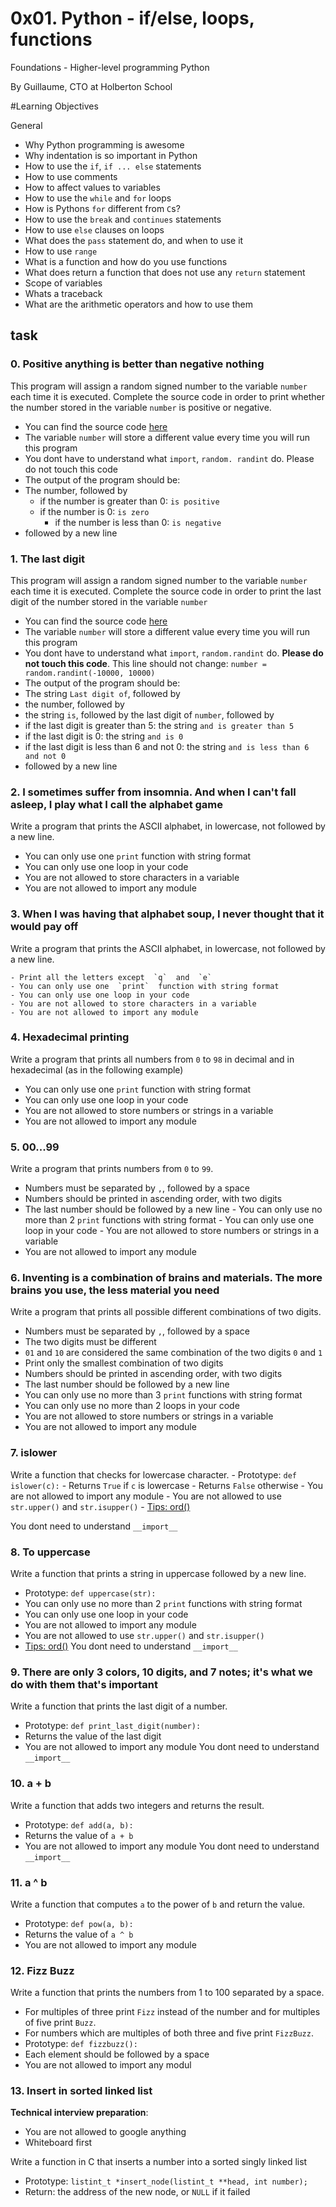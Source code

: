 # 0x01. Python - if/else, loops, functions

Foundations - Higher-level programming  Python

By Guillaume, CTO at Holberton School

#Learning Objectives

General 

 - Why Python programming is awesome
 -   Why indentation is so important in Python
 -   How to use the  `if`,  `if ... else`  statements
 -   How to use comments
 -   How to affect values to variables
 -   How to use the  `while`  and  `for`  loops
 -   How is Pythons  `for`  different from  `C`s?
 -   How to use the  `break`  and  `continues`  statements
 -   How to use  `else`  clauses on loops
 -   What does the  `pass`  statement do, and when to use it
 -   How to use  `range`
 -   What is a function and how do you use functions
 -   What does return a function that does not use any  `return`  statement
 -   Scope of variables
 -   Whats a traceback
 -   What are the arithmetic operators and how to use them

## task

### 0. Positive anything is better than negative nothing

This program will assign a random signed number to the variable  `number`  each time it is executed. Complete the source code in order to print whether the number stored in the variable  `number`  is positive or negative.

-   You can find the source code  [here](https://intranet.hbtn.io/rltoken/2S3G4vOnRrWymCjKYd6Wew "here")
-   The variable  `number`  will store a different value every time you will run this program
-   You dont have to understand what  `import`,  `random. randint`  do. Please do not touch this code
-   The output of the program should be:
-   The number, followed by
	 -   if the number is greater than 0:  `is positive`
	 -   if the number is 0:  `is zero`
         -   if the number is less than 0:  `is negative`
-   followed by a new line
						         
### 1. The last digit
							 
This program will assign a random signed number to the variable `number` each time it is executed. Complete the source code in order to print the last digit of the number stored in the variable `number`
							       

- You can find the source code  [here](https://intranet.hbtn.io/rltoken/e9k9---MJXcMmIjlMdlBpw "here")
- The variable  `number`  will store a different value every time you will run this program
- You dont have to understand what  `import`,  `random.randint`  do.  **Please do not touch this code**. This line should not change:  `number = random.randint(-10000, 10000)`
- The output of the program should be:
- The string  `Last digit of`, followed by
- the number, followed by
- the string `is`, followed by the last digit of `number`, followed by
- if the last digit is greater than 5: the string  `and is greater than 5`
- if the last digit is 0: the string  `and is 0`
- if the last digit is less than 6 and not 0: the string  `and is less than 6 and not 0`
- followed by a new line
															     

### 2. I sometimes suffer from insomnia. And when I can't fall asleep, I play what I call the alphabet game
															         
Write a program that prints the ASCII alphabet, in lowercase, not followed by a new line.
	
- You can only use one  `print`  function with string format
- You can only use one loop in your code
- You are not allowed to store characters in a variable
- You are not allowed to import any module


### 3. When I was having that alphabet soup, I never thought that it would pay off

Write a program that prints the ASCII alphabet, in lowercase, not followed by a new line.
	
	- Print all the letters except  `q`  and  `e`
	- You can only use one  `print`  function with string format
	- You can only use one loop in your code
	- You are not allowed to store characters in a variable
	- You are not allowed to import any module


### 4. Hexadecimal printing

Write a program that prints all numbers from `0` to `98` in decimal and in hexadecimal (as in the following example)

 - You can only use one  `print`  function with string format
 - You can only use one loop in your code
 - You are not allowed to store numbers or strings in a variable
 - You are not allowed to import any module

### 5. 00...99
Write a program that prints numbers from `0` to `99`.

 - Numbers must be separated by  `,`, followed by a space
  -   Numbers should be printed in ascending order, with two digits
   -   The last number should be followed by a new line
    -   You can only use no more than 2  `print`  functions with string format
     -   You can only use one loop in your code
      -   You are not allowed to store numbers or strings in a variable
   - You are not allowed to import any module
### 6. Inventing is a combination of brains and materials. The more brains you use, the less material you need
       
Write a program that prints all possible different combinations of two digits.
   -  Numbers must be separated by  `,`, followed by a space
   -  The two digits must be different
   - `01`  and  `10`  are considered the same combination of the two digits  `0`  and  `1`
   -  Print only the smallest combination of two digits
   -  Numbers should be printed in ascending order, with two digits
   -  The last number should be followed by a new line
   -  You can only use no more than 3  `print`  functions with string format
   -  You can only use no more than 2 loops in your code
   -  You are not allowed to store numbers or strings in a variable
   -  You are not allowed to import any module
### 7. islower
   
Write a function that checks for lowercase character.
	- Prototype:  `def islower(c):`
	- Returns  `True`  if  `c`  is lowercase
	- Returns  `False`  otherwise
	- You are not allowed to import any module
	- You are not allowed to use  `str.upper()`  and  `str.isupper()`
	- [Tips: ord()](https://intranet.hbtn.io/rltoken/Wqb18-TGOnY9dZAWrWX03A "Tips: ord()")

You dont need to understand `__import__`

### 8. To uppercase
Write a function that prints a string in uppercase followed by a new line.

 - Prototype:  `def uppercase(str):`
 -   You can only use no more than 2  `print`  functions with string format
 -   You can only use one loop in your code
 -   You are not allowed to import any module
 -   You are not allowed to use  `str.upper()`  and  `str.isupper()`
 -   [Tips: ord()](https://intranet.hbtn.io/rltoken/Wqb18-TGOnY9dZAWrWX03A "Tips: ord()")
 You dont need to understand `__import__`

### 9. There are only 3 colors, 10 digits, and 7 notes; it's what we do with them that's important
Write a function that prints the last digit of a number.

 -  Prototype:  `def print_last_digit(number):`
 -   Returns the value of the last digit
 -   You are not allowed to import any module
 You dont need to understand `__import__`

### 10. a + b
Write a function that adds two integers and returns the result.

 - Prototype:  `def add(a, b):`
 -   Returns the value of  `a + b`
 -   You are not allowed to import any module
 You dont need to understand `__import__`

### 11. a ^ b
Write a function that computes `a` to the power of `b` and return the value.

 - Prototype:  `def pow(a, b):`
 -   Returns the value of  `a ^ b`
 -   You are not allowed to import any module

### 12. Fizz Buzz
Write a function that prints the numbers from 1 to 100 separated by a space.

 - For multiples of three print  `Fizz`  instead of the number and for multiples of five print  `Buzz`.
 -   For numbers which are multiples of both three and five print  `FizzBuzz`.
 -   Prototype:  `def fizzbuzz():`
 -   Each element should be followed by a space
 -   You are not allowed to import any modul

### 13. Insert in sorted linked list
**Technical interview preparation**:

 - You are not allowed to google anything
 -   Whiteboard first


 Write a function in C that inserts a number into a sorted singly linked list

 -   Prototype:  `listint_t *insert_node(listint_t **head, int number);`
 -   Return: the address of the new node, or  `NULL`  if it failed

